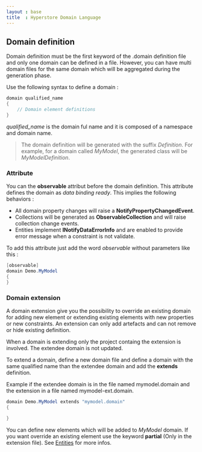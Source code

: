```yaml
---
layout : base
title  : Hyperstore Domain Language
---
```


## Domain definition

Domain definition must be the first keyword of the .domain definition file and only one domain can be defined in a file. However, you can have multi domain files for the same domain which will be aggregated during the generation phase.

Use the following syntax to define a domain :

```csharp
domain qualified_name
{
	// Domain element definitions
}
```

*qualified_name* is the domain ful name and it is composed of a namespace and domain name.

> The domain definition will be generated with the suffix *Definition*. For example, for a domain called *MyModel*, the generated class will be *MyModelDefinition*.

### Attribute

You can the **observable** attribut before the domain definition. This attribute defines the domain as *data binding ready*. This implies the following behaviors :

* All domain property changes will raise a **NotifyPropertyChangedEvent**.
* Collections will be generated as **ObservableCollection** and will raise collection change events.
* Entities implement **INotifyDataErrorInfo** and are enabled to provide error message when a constraint is not validate.

To add this attribute just add the word *observable* without parameters like this :

```csharp
[observable]
domain Demo.MyModel
{
}
```

### Domain extension

A domain extension give you the possibility to override an existing domain for adding new element or extending existing elements with new properties or new constraints. An extension can only add artefacts and can not remove or hide existing definition.

When a domain is extending only the project containg the extension is involved. The extendee domain is not updated.

To extend a domain, define a new domain file and define a domain with the same qualified name than the extendee domain and add the **extends** definition.

Example if the extendee domain is in the file named mymodel.domain and the extension in a file named mymodel-ext.domain.

```csharp
domain Demo.MyModel extends "mymodel.domain"
{

}
```

You can define new elements which will be added to *MyModel* domain. If you want override an existing element use the keyword **partial** (Only in the extension file). See [Entities](/DomainLanguage/Entities) for more infos.

